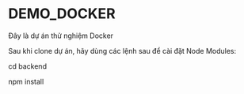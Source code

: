 # DEMO_DOCKER
Đây là dự án thử nghiệm Docker

Sau khi clone dự án, hãy dùng các lệnh sau để cài đặt Node Modules:

cd backend

npm install
